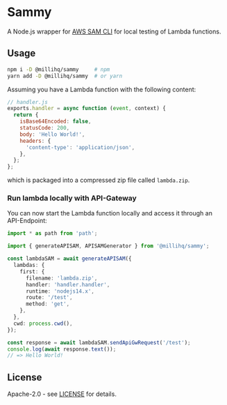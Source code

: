 # Sammy

A Node.js wrapper for [AWS SAM CLI](https://aws.amazon.com/serverless/sam/) for local testing of Lambda functions.

## Usage

```sh
npm i -D @millihq/sammy     # npm
yarn add -D @millihq/sammy  # or yarn
```

Assuming you have a Lambda function with the following content:

```js
// handler.js
exports.handler = async function (event, context) {
  return {
    isBase64Encoded: false,
    statusCode: 200,
    body: 'Hello World!',
    headers: {
      'content-type': 'application/json',
    },
  };
};
```

which is packaged into a compressed zip file called `lambda.zip`.

### Run lambda locally with API-Gateway

You can now start the Lambda function locally and access it through an API-Endpoint:

```ts
import * as path from 'path';

import { generateAPISAM, APISAMGenerator } from '@millihq/sammy';

const lambdaSAM = await generateAPISAM({
  lambdas: {
    first: {
      filename: 'lambda.zip',
      handler: 'handler.handler',
      runtime: 'nodejs14.x',
      route: '/test',
      method: 'get',
    },
  },
  cwd: process.cwd(),
});

const response = await lambdaSAM.sendApiGwRequest('/test');
console.log(await response.text());
// => Hello World!
```

## License

Apache-2.0 - see [LICENSE](./LICENSE) for details.
